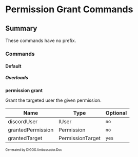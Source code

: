 ﻿Permission Grant Commands
=========================
## Summary
These commands have no prefix.

### Commands
#### Default
##### Overloads
**permission grant**

Grant the targeted user the given permission.

| Name | Type | Optional |
| --- | --- | --- |
| discordUser | IUser | `no` |
| grantedPermission | Permission | `no` |
| grantedTarget | PermissionTarget | `yes` |

<sub><sup>Generated by DIGOS.Ambassador.Doc</sup></sub>